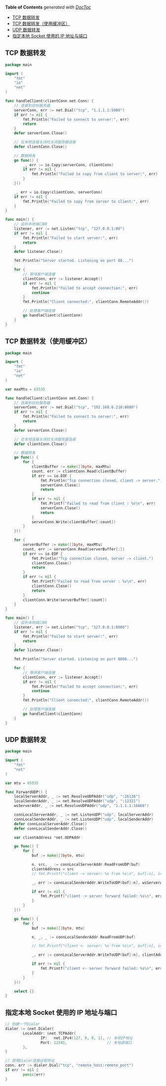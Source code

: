 <!-- START doctoc generated TOC please keep comment here to allow auto update -->
<!-- DON'T EDIT THIS SECTION, INSTEAD RE-RUN doctoc TO UPDATE -->
**Table of Contents**  *generated with [DocToc](https://github.com/thlorenz/doctoc)*

- [TCP 数据转发](#tcp-%E6%95%B0%E6%8D%AE%E8%BD%AC%E5%8F%91)
- [TCP 数据转发（使用缓冲区）](#tcp-%E6%95%B0%E6%8D%AE%E8%BD%AC%E5%8F%91%E4%BD%BF%E7%94%A8%E7%BC%93%E5%86%B2%E5%8C%BA)
- [UDP 数据转发](#udp-%E6%95%B0%E6%8D%AE%E8%BD%AC%E5%8F%91)
- [指定本地 Socket 使用的 IP 地址与端口](#%E6%8C%87%E5%AE%9A%E6%9C%AC%E5%9C%B0-socket-%E4%BD%BF%E7%94%A8%E7%9A%84-ip-%E5%9C%B0%E5%9D%80%E4%B8%8E%E7%AB%AF%E5%8F%A3)

<!-- END doctoc generated TOC please keep comment here to allow auto update -->

## TCP 数据转发

```go
package main

import (
	"fmt"
	"io"
	"net"
)

func handleClient(clientConn net.Conn) {
	// 连接到目标服务器
	serverConn, err := net.Dial("tcp", "1.1.1.1:5000")
	if err != nil {
		fmt.Println("Failed to connect to server:", err)
		return
	}
	defer serverConn.Close()

	// 在本地连接关闭时关闭服务器连接
	defer clientConn.Close()

	// 数据转发
	go func() {
		_, err := io.Copy(serverConn, clientConn)
		if err != nil {
			fmt.Println("Failed to copy from client to server:", err)
		}
	}()

	_, err = io.Copy(clientConn, serverConn)
	if err != nil {
		fmt.Println("Failed to copy from server to client:", err)
	}
}

func main() {
	// 监听本地端口80
	listener, err := net.Listen("tcp", "127.0.0.1:80")
	if err != nil {
		fmt.Println("Failed to start server:", err)
		return
	}
	defer listener.Close()

	fmt.Println("Server started. Listening on port 80...")

	for {
		// 等待客户端连接
		clientConn, err := listener.Accept()
		if err != nil {
			fmt.Println("Failed to accept connection:", err)
			continue
		}
		fmt.Println("Client connected:", clientConn.RemoteAddr())

		// 处理客户端连接
		go handleClient(clientConn)
	}
}

```

## TCP 数据转发（使用缓冲区）

```go
package main

import (
	"fmt"
	"io"
	"net"
)

var maxMtu = 65535

func handleClient(clientConn net.Conn) {
	// 连接到目标服务器
	serverConn, err := net.Dial("tcp", "192.168.6.210:8080")
	if err != nil {
		fmt.Println("Failed to connect to server:", err)
		return
	}
	defer serverConn.Close()

	// 在本地连接关闭时关闭服务器连接
	defer clientConn.Close()

	// 数据转发
	go func() {
		for {
			clientBuffer := make([]byte, maxMtu)
			count, err := clientConn.Read(clientBuffer)
			if err == io.EOF {
				fmt.Println("Tcp connection closed, client -> server.")
				serverConn.Close()
				return
			}
			if err != nil {
				fmt.Printf("Failed to read from client : %v\n", err)
				serverConn.Close()
				return
			}
			serverConn.Write(clientBuffer[:count])
		}
	}()

	for {
		serverBuffer := make([]byte, maxMtu)
		count, err := serverConn.Read(serverBuffer[:])
		if err == io.EOF {
			fmt.Println("Tcp connection closed, server -> client.")
			clientConn.Close()
			return
		}
		if err != nil {
			fmt.Printf("Failed to read from server : %v\n", err)
			clientConn.Close()
			return
		}
		clientConn.Write(serverBuffer[:count])
	}
}

func main() {
	// 监听本地端口80
	listener, err := net.Listen("tcp", "127.0.0.1:8080")
	if err != nil {
		fmt.Println("Failed to start server:", err)
		return
	}
	defer listener.Close()

	fmt.Println("Server started. Listening on port 8080...")

	for {
		// 等待客户端连接
		clientConn, err := listener.Accept()
		if err != nil {
			fmt.Println("Failed to accept connection:", err)
			continue
		}
		fmt.Println("Client connected:", clientConn.RemoteAddr())

		// 处理客户端连接
		go handleClient(clientConn)
	}
}

```

## UDP 数据转发

```go
package main

import (
	"fmt"
	"net"
)

var mtu = 65535

func ForwardUDP() {
	localServerAddr, _ := net.ResolveUDPAddr("udp", ":26126")
	localSenderAddr, _ := net.ResolveUDPAddr("udp", ":12321")
	wsServerAddr, _ := net.ResolveUDPAddr("udp", "1.1.1.1:16666")

	connLocalServerAddr, _ := net.ListenUDP("udp", localServerAddr)
	connLocalSenderAddr, _ := net.ListenUDP("udp", localSenderAddr)
	defer connLocalServerAddr.Close()
	defer connLocalSenderAddr.Close()

	var clientAddress *net.UDPAddr

	go func() {
		for {
			buf := make([]byte, mtu)

			n, src, _ := connLocalServerAddr.ReadFromUDP(buf)
			clientAddress = src
			// fmt.Printf("client -> server: %x from %s\n", buf[:n], src.String())

			_, err := connLocalSenderAddr.WriteToUDP(buf[:n], wsServerAddr)

			if err != nil {
				fmt.Printf("client -> server forward failed: %s\n", err.Error())
			}
		}
	}()

	go func() {
		for {
			buf := make([]byte, mtu)

			n, _, _ := connLocalSenderAddr.ReadFromUDP(buf)

			// fmt.Printf("client <- server: %x from %s\n", buf[:n], src.String())

			_, err := connLocalServerAddr.WriteToUDP(buf[:n], clientAddress)

			if err != nil {
				fmt.Printf("client <- server forward failed: %s\n", err.Error())
			}
		}
	}()

	select {}
}

```

## 指定本地 Socket 使用的 IP 地址与端口

```go
// 创建一个Dialer
dialer := &net.Dialer{
		LocalAddr: &net.TCPAddr{
				IP:   net.IPv4(127, 0, 0, 1), // 本地IP地址
				Port: 12345,                  // 本地源端口
		},
}

// 使用Dialer连接远程地址
conn, err := dialer.Dial("tcp", "remote_host:remote_port")
if err != nil {
		panic(err)
}
```

